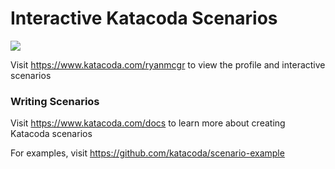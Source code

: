 # Interactive Katacoda Scenarios

[![](http://shields.katacoda.com/katacoda/ryanmcgr/count.svg)](https://www.katacoda.com/ryanmcgr "Get your profile on Katacoda.com")

Visit https://www.katacoda.com/ryanmcgr to view the profile and interactive scenarios

### Writing Scenarios
Visit https://www.katacoda.com/docs to learn more about creating Katacoda scenarios

For examples, visit https://github.com/katacoda/scenario-example
